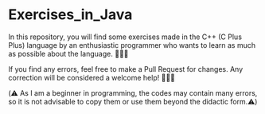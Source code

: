 # Exercises_in_Java

In this repository, you will find some exercises made in the C++ (C Plus Plus) language by an enthusiastic programmer who wants to learn as much as possible about the language. 🖖😎🖖

If you find any errors, feel free to make a Pull Request for changes. Any correction will be considered a welcome help! 🫰😁🫰

(⚠️ As I am a beginner in programming, the codes may contain many errors, so it is not advisable to copy them or use them beyond the didactic form.⚠️)